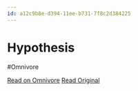 ```yaml
---
id: a12c9b8e-d394-11ee-b731-7f8c2d384225
---
```


# Hypothesis
#Omnivore

[Read on Omnivore](https://omnivore.app/me/hypothesis-18dde7a691c)
[Read Original](https://hypothes.is/a/aNVEitOTEe6IHesaolcQ1g)

